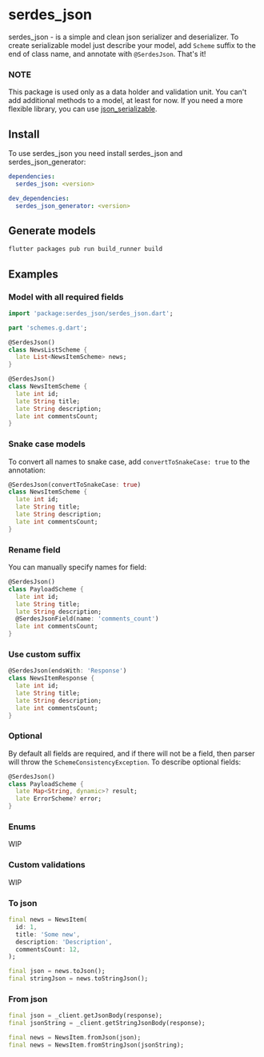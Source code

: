 # serdes_json

serdes_json - is a simple and clean json serializer and deserializer.
To create serializable model just describe your model, add `Scheme` suffix to the end of class name,
and annotate with `@SerdesJson`. That's it!

### NOTE

This package is used only as a data holder and validation unit. You can't add additional methods to a model, at least for now. If you need a more flexible library, you can use [json_serializable](https://github.com/google/json_serializable.dart).

## Install

To use serdes_json you need install serdes_json and serdes_json_generator:

```yaml
dependencies:
  serdes_json: <version>
```

```yaml
dev_dependencies:
  serdes_json_generator: <version>
```

## Generate models

```sh
flutter packages pub run build_runner build
```

## Examples

### Model with all required fields

```dart
import 'package:serdes_json/serdes_json.dart';

part 'schemes.g.dart';

@SerdesJson()
class NewsListScheme {
  late List<NewsItemScheme> news;
}
```

```dart
@SerdesJson()
class NewsItemScheme {
  late int id;
  late String title;
  late String description;
  late int commentsCount;
}
```

### Snake case models

To convert all names to snake case, add `convertToSnakeCase: true` to the annotation:

```dart
@SerdesJson(convertToSnakeCase: true)
class NewsItemScheme {
  late int id;
  late String title;
  late String description;
  late int commentsCount;
}
```

### Rename field

You can manually specify names for field:

```dart
@SerdesJson()
class PayloadScheme {
  late int id;
  late String title;
  late String description;
  @SerdesJsonField(name: 'comments_count')
  late int commentsCount;
}
```

### Use custom suffix

```dart
@SerdesJson(endsWith: 'Response')
class NewsItemResponse {
  late int id;
  late String title;
  late String description;
  late int commentsCount;
}
```

### Optional

By default all fields are required, and if there will not be a field, then parser will throw the `SchemeConsistencyException`.
To describe optional fields:

```dart
@SerdesJson()
class PayloadScheme {
  late Map<String, dynamic>? result;
  late ErrorScheme? error;
}
```

### Enums

WIP

### Custom validations

WIP

### To json

```dart
final news = NewsItem(
  id: 1,
  title: 'Some new',
  description: 'Description',
  commentsCount: 12,
);

final json = news.toJson();
final stringJson = news.toStringJson();
```

### From json

```dart
final json = _client.getJsonBody(response);
final jsonString = _client.getStringJsonBody(response);

final news = NewsItem.fromJson(json);
final news = NewsItem.fromStringJson(jsonString);
```
